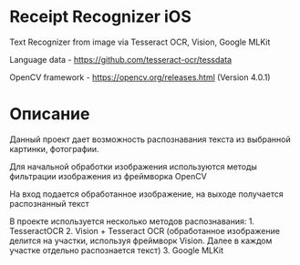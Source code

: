 # Receipt Recognizer iOS

Text Recognizer from image via Tesseract OCR, Vision, Google MLKit

Language data - https://github.com/tesseract-ocr/tessdata

OpenCV framework - https://opencv.org/releases.html (Version 4.0.1)

# Описание

Данный проект дает возможность распознавания текста из выбранной картинки, фотографии.

Для начальной обработки изображения используются методы фильтрации изображения из фреймворка OpenCV

На вход подается обработанное изображение, на выходе получается распознанный текст

В проекте используется несколько методов распознавания:
    1. TesseractOCR
    2. Vision + Tesseract OCR (обработанное изображение делится на участки, используя фреймворк Vision. Далее в каждом участке отдельно распознается текст)
    3. Google MLKit
